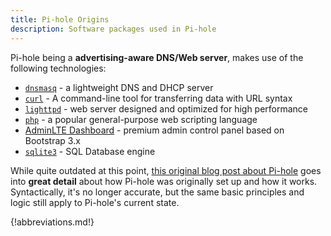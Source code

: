 ```yaml
---
title: Pi-hole Origins
description: Software packages used in Pi-hole
---
```


Pi-hole being a **advertising-aware DNS/Web server**, makes use of the following technologies:

- [`dnsmasq`](http://www.thekelleys.org.uk/dnsmasq/doc.html) - a lightweight DNS and DHCP server
- [`curl`](https://curl.haxx.se/) - A command-line tool for transferring data with URL syntax
- [`lighttpd`](https://www.lighttpd.net/) - web server designed and optimized for high performance
- [`php`](https://www.php.net/) - a popular general-purpose web scripting language
- [AdminLTE Dashboard](https://github.com/ColorlibHQ/AdminLTE) - premium admin control panel based on Bootstrap 3.x
- [`sqlite3`](https://www.sqlite.org/index.html) - SQL Database engine

While quite outdated at this point, [this original blog post about Pi-hole](https://jacobsalmela.com/2015/06/16/block-millions-ads-network-wide-with-a-raspberry-pi-hole-2-0/) goes into **great detail** about how Pi-hole was originally set up and how it works. Syntactically, it's no longer accurate, but the same basic principles and logic still apply to Pi-hole's current state.

{!abbreviations.md!}
